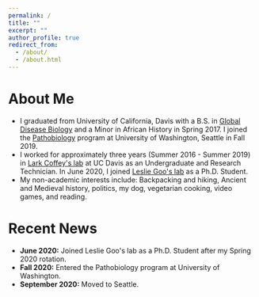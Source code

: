```yaml
---
permalink: /
title: ""
excerpt: ""
author_profile: true
redirect_from: 
  - /about/
  - /about.html
---
```


# About Me

* I graduated from University of California, Davis with a B.S. in [Global Disease Biology](https://gdb.ucdavis.edu/) and a Minor in African History in Spring 2017. I joined the [Pathobiology](https://globalhealth.washington.edu/education-training/phd-pathobiology) program at University of Washington, Seattle in Fall 2019.
* I worked for approximately three years (Summer 2016 - Summer 2019) in [Lark Coffey's lab](https://coffeylab.ucdavis.edu/) at UC Davis as an Undergraduate and Research Technician. In June 2020, I joined [Leslie Goo's lab](https://research.fhcrc.org/goo/en.html) as a Ph.D. Student.
* My non-academic interests include: Backpacking and hiking, Ancient and Medieval history, politics, my dog, vegetarian cooking, video games, and reading.

# Recent News

* **June 2020:** Joined Leslie Goo's lab as a Ph.D. Student after my Spring 2020 rotation. 
* **Fall 2020:** Entered the Pathobiology program at University of Washington.
* **September 2020:** Moved to Seattle.
